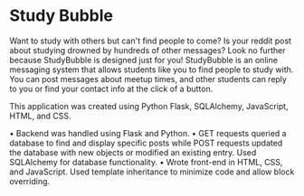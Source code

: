 # Study Bubble
Want to study with others but can't find people to come? Is your reddit post about studying drowned by hundreds of other messages? Look no further because StudyBubble is designed just for you! StudyBubble is an online messaging system that allows students like you to find people to study with. You can post messages about meetup times, and other students can reply to you or find your contact info at the click of a button.

This application was created using Python Flask, SQLAlchemy, JavaScript, HTML, and CSS.

•	Backend was handled using Flask and Python. 
•	GET requests queried a database to find and display specific posts while POST requests updated the database with new objects or modified an existing entry. Used SQLAlchemy for database functionality.
•	Wrote front-end in HTML, CSS, and JavaScript. Used template inheritance to minimize code and allow block overriding.

